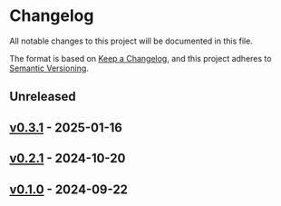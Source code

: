 # Changelog

All notable changes to this project will be documented in this file.

The format is based on [Keep a Changelog](https://keepachangelog.com/en/1.0.0/),
and this project adheres to [Semantic Versioning](https://semver.org/spec/v2.0.0.html).

## Unreleased

## [v0.3.1](https://github.com/cch1999/CCHTools/releases/tag/v0.3.1) - 2025-01-16

## [v0.2.1](https://github.com/cch1999/CCHTools/releases/tag/v0.2.1) - 2024-10-20

## [v0.1.0](https://github.com/cch1999/CCHTools/releases/tag/v0.1.0) - 2024-09-22

